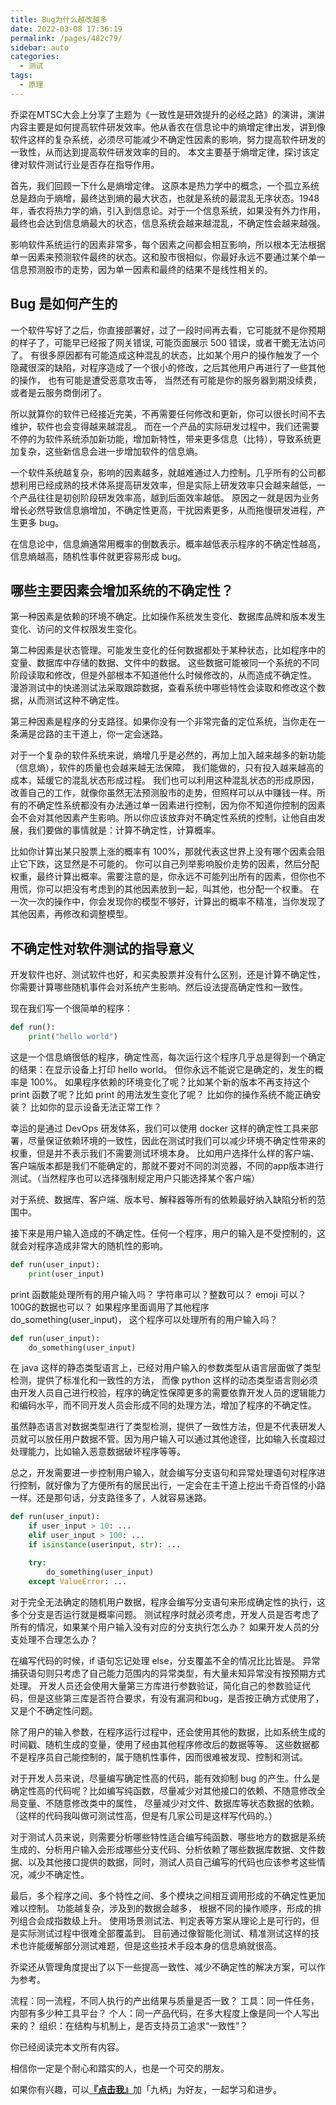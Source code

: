 ```yaml
---
title: Bug为什么越改越多
date: 2022-03-08 17:36:19
permalink: /pages/482c79/
sidebar: auto
categories:
  - 测试
tags:
  - 原理
---
```


乔梁在MTSC大会上分享了主题为《一致性是研效提升的必经之路》的演讲，演讲内容主要是如何提高软件研发效率。他从香农在信息论中的熵增定律出发，讲到像软件这样的复杂系统，必须尽可能减少不确定性因素的影响，努力提高软件研发的一致性，从而达到提高软件研发效率的目的。 本文主要基于熵增定律，探讨该定律对软件测试行业是否存在指导作用。



首先，我们回顾一下什么是熵增定律。 这原本是热力学中的概念，一个孤立系统总是趋向于熵增，最终达到熵的最大状态，也就是系统的最混乱无序状态。1948年，香农将热力学的熵，引入到信息论。对于一个信息系统，如果没有外力作用，最终也会达到信息熵最大的状态，信息系统会越来越混乱，不确定性会越来越强。



影响软件系统运行的因素非常多，每个因素之间都会相互影响，所以根本无法根据单一因素来预测软件最终的状态。这和股市很相似，你最好永远不要通过某个单一信息预测股市的走势，因为单一因素和最终的结果不是线性相关的。



## Bug 是如何产生的



一个软件写好了之后，你直接部署好，过了一段时间再去看，它可能就不是你预期的样子了，可能早已经报了网关错误, 可能页面展示 500 错误，或者干脆无法访问了。 有很多原因都有可能造成这种混乱的状态，比如某个用户的操作触发了一个隐藏很深的缺陷，对程序造成了一个很小的修改，之后其他用户再进行了一些其他的操作， 也有可能是遭受恶意攻击等， 当然还有可能是你的服务器到期没续费，或者是云服务商倒闭了。



所以就算你的软件已经接近完美，不再需要任何修改和更新，你可以很长时间不去维护，软件也会变得越来越混乱。 而在一个产品的实际研发过程中，我们还需要不停的为软件系统添加新功能，增加新特性，带来更多信息（比特），导致系统更加复杂，这些新信息会进一步增加软件的信息熵。



一个软件系统越复杂，影响的因素越多，就越难通过人力控制。几乎所有的公司都想利用已经成熟的技术体系提高研发效率，但是实际上研发效率只会越来越低，一个产品往往是初创阶段研发效率高，越到后面效率越低。 原因之一就是因为业务增长必然导致信息熵增加，不确定性更高，干扰因素更多，从而拖慢研发进程，产生更多 bug。



在信息论中，信息熵通常用概率的倒数表示。概率越低表示程序的不确定性越高，信息熵越高，随机性事件就更容易形成 bug。



## 哪些主要因素会增加系统的不确定性？



第一种因素是依赖的环境不确定。比如操作系统发生变化、数据库品牌和版本发生变化、访问的文件权限发生变化。



第二种因素是状态管理。可能发生变化的任何数据都处于某种状态，比如程序中的变量、数据库中存储的数据、文件中的数据。 这些数据可能被同一个系统的不同阶段读取和修改，但是外部根本不知道他什么时候修改的，从而造成不确定性。 漫游测试中的快递测试法采取跟踪数据，查看系统中哪些特性会读取和修改这个数据，从而测试这种不确定性。



第三种因素是程序的分支路径。如果你没有一个非常完备的定位系统，当你走在一条满是岔路的主干道上，你一定会迷路。



对于一个复杂的软件系统来说，熵增几乎是必然的，再加上加入越来越多的新功能（信息熵），软件的质量也会越来越无法保障， 我们能做的，只有投入越来越高的成本，延缓它的混乱状态形成过程。 我们也可以利用这种混乱状态的形成原因，改善自己的工作，就像你虽然无法预测股市的走势，但照样可以从中赚钱一样。所有的不确定性系统都没有办法通过单一因素进行控制，因为你不知道你控制的因素会不会对其他因素产生影响。所以你应该放弃对不确定性系统的控制，让他自由发展，我们要做的事情就是：计算不确定性，计算概率。



比如你计算出某只股票上涨的概率有 100%，那就代表这世界上没有哪个因素会阻止它下跌，这显然是不可能的。 你可以自己列举影响股价走势的因素，然后分配权重，最终计算出概率。需要注意的是，你永远不可能列出所有的因素，但你也不用慌，你可以把没有考虑到的其他因素放到一起，叫其他，也分配一个权重。 在一次一次的操作中，你会发现你的模型不够好，计算出的概率不精准，当你发现了其他因素，再修改和调整模型。



## 不确定性对软件测试的指导意义



开发软件也好、测试软件也好，和买卖股票并没有什么区别，还是计算不确定性，你需要计算哪些随机事件会对系统产生影响。然后设法提高确定性和一致性。



现在我们写一个很简单的程序：



```python
def run():
    print("hello world")
```



这是一个信息熵很低的程序，确定性高，每次运行这个程序几乎总是得到一个确定的结果：在显示设备上打印 hello world。 但你永远不能说它是确定的，发生的概率是 100%。 如果程序依赖的环境变化了呢？比如某个新的版本不再支持这个 print 函数了呢？比如 print 的用法发生变化了呢？ 比如你的操作系统不能正确安装？ 比如你的显示设备无法正常工作？



幸运的是通过 DevOps 研发体系，我们可以使用 docker 这样的确定性工具来部署，尽量保证依赖环境的一致性，因此在测试时我们可以减少环境不确定性带来的权重，但是并不表示我们不需要测试环境本身。 比如用户选择什么样的客户端、客户端版本都是我们不能确定的，那就不要对不同的浏览器，不同的app版本进行测试。（当然程序也可以选择强制规定用户只能选择某个客户端）



对于系统、数据库、客户端、版本号、解释器等所有的依赖最好纳入缺陷分析的范围中。



接下来是用户输入造成的不确定性。任何一个程序，用户的输入是不受控制的，这就会对程序造成非常大的随机性的影响。



```python
def run(user_input):
    print(user_input)
```



print 函数能处理所有的用户输入吗？ 字符串可以？整数可以？ emoji 可以？100G的数据也可以？ 如果程序里面调用了其他程序 do_something(user_input)， 这个程序可以处理所有的用户输入吗？



```python
def run(user_input):
    do_something(user_input)
```



在 java 这样的静态类型语言上，已经对用户输入的参数类型从语言层面做了类型检测，提供了标准化和一致性的方法， 而像 python 这样的动态类型语言则必须由开发人员自己进行校验，程序的确定性保障更多的需要依靠开发人员的逻辑能力和编码水平，而不同开发人员会形成不同的处理方法，增加了程序的不确定性。



虽然静态语言对数据类型进行了类型检测，提供了一致性方法，但是不代表研发人员就可以放任用户数据不管。因为用户输入可以通过其他途径，比如输入长度超过处理能力，比如输入恶意数据破坏程序等等。



总之，开发需要进一步控制用户输入，就会编写分支语句和异常处理语句对程序进行控制，就好像为了方便所有的居民出行，一定会在主干道上挖出千奇百怪的小路一样。还是那句话，分支路径多了，人就容易迷路。



```python
def run(user_input):
    if user_input > 10: ...
    elif user_input > 100: ... 
    if isinstance(userinput, str): ...

    try:    
        do_something(user_input)
    except ValueError: ...
```



对于完全无法确定的随机用户数据，程序会编写分支语句来形成确定性的执行，这多个分支是否运行就是概率问题。 测试程序时就必须考虑，开发人员是否考虑了所有的情况，如果某个用户输入没有对应的分支执行怎么办？ 如果开发人员的分支处理不合理怎么办？



在编写代码的时候，if 语句忘记处理 else，分支覆盖不全的情况比比皆是。 异常捕获语句则只考虑了自己能力范围内的异常类型，有大量未知异常没有按预期方式处理。 开发人员还会使用大量第三方库进行参数验证，简化自己的参数验证代码，但是这些第三库是否符合要求，有没有漏洞和bug，是否按正确方式使用了，又是个不确定性问题。



除了用户的输入参数，在程序运行过程中，还会使用其他的数据，比如系统生成的时间戳、随机生成的变量，使用了经由其他程序修改后的数据等等。 这些数据都不是程序员自己能控制的，属于随机性事件，因而很难被发现、控制和测试。



对于开发人员来说，尽量编写确定性高的代码，能有效抑制 bug 的产生。什么是确定性高的代码呢？比如编写纯函数，尽量减少对其他接口的依赖、不随意修改全局变量、不随意修改类中的属性， 尽量减少对文件、数据库等状态数据的依赖。（这样的代码我叫做可测试性高，但是有几家公司是这样写代码的。）



对于测试人员来说，则需要分析哪些特性适合编写纯函数、哪些地方的数据是系统生成的、分析用户输入会形成哪些分支代码、分析依赖了哪些数据库数据、文件数据、以及其他接口提供的数据，同时，测试人员自己编写的代码也应该参考这些情况，减少不确定性。



最后，多个程序之间、多个特性之间、多个模块之间相互调用形成的不确定性更加难以控制。 功能越复杂，涉及到的数据会越多， 根据不同的操作顺序，形成的排列组合会成指数级上升。 使用场景测试法、判定表等方案从理论上是可行的，但是实际测试过程中很难全部覆盖到。 目前通过像智能化测试、精准测试这样的技术也许能缓解部分测试难题，但是这些技术手段本身的信息熵就很高。



乔梁还从管理角度提出了以下一些提高一致性、减少不确定性的解决方案，可以作为参考。



流程：同一流程，不同人执行的产出结果与质量是否一致？
工具：同一件任务，内部有多少种工具平台？
个人：同一产品代码，在多大程度上像是同一个人写出来的？
组织：在结构与机制上，是否支持员工追求“一致性”？



你已经阅读完本文所有内容。

相信你一定是个耐心和踏实的人，也是一个可交的朋友。

如果你有兴趣，可以[**『点击我』**](https://yuztuchuang.oss-cn-beijing.aliyuncs.com/img/qrcode.png)加「九柄」为好友，一起学习和进步。

